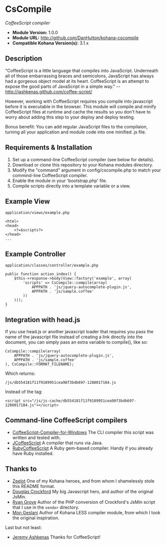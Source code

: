 # CsCompile

*CoffeeScript compiler*

- **Module Version:** 1.0.0
- **Module URL:** <http://github.com/DanHulton/kohana-cscompile>
- **Compatible Kohana Version(s):** 3.1.x

## Description

"CoffeeScript is a little language that compiles into JavaScript. Underneath all of those embarrassing braces and semicolons, JavaScript has always had a gorgeous object model at its heart. CoffeeScript is an attempt to expose the good parts of JavaScript in a simple way." -- http://jashkenas.github.com/coffee-script/

However, working with CoffeeScript requires you compile into javascript before it is executable in the browser.  This module will compile and minify CoffeeScript files at runtime and cache the results so you don't have to worry about adding this step to your deploy and deploy testing.

Bonus benefit: You can add regular JavaScript files to the compilaion, turning all your application and module code into one minified .js file.

## Requirements & Installation

1. Set up a command-line CoffeeScript compiler (see below for details).
2. Download or clone this repository to your Kohana modules directory.
3. Modify the "command" argument in config/cscompile.php to match your commind-line CoffeeScript compiler. 
4. Enable the module in your 'bootstrap.php' file.
5. Compile scripts directly into a template variable or a view.

## Example View

`application/views/example.php`

	<html>
	<head>
		<?=$scripts?>
	</head>
	...

## Example Controller

`application/classes/controller/example.php`

	public function action_index() {
		$this->response->body(View::factory('example', array(
			'scripts' => CsCompile::compile(array(
				APPPATH . 'js/jquery-autocomplete-plugin.js',
				APPPATH . 'js/sample.coffee'
			))
		)));
	}

## Integration with head.js

If you use head.js or another javascript loader that requires you pass the name of the javascript file instead of creating a link directly into the document, you can simply pass an extra variable to compile(), like so:

	CsCompile::compile(array(
		APPPATH . 'js/jquery-autocomplete-plugin.js',
		APPPATH . 'js/sample.coffee'
	), CsCompile::FORMAT_FILENAME);
	
Which returns:

	/js/db554181f11f9189951cea98f3b4b697-1288017184.js
	
Instead of the tag:

	<script src="/js/js-cache/db554181f11f9189951cea98f3b4b697-1288017184.js"></script>

## Command-line CoffeeScript compilers

- [CoffeeScript-Compiler-for-Windows](https://github.com/alisey/CoffeeScript-Compiler-for-Windows) The CLI compiler this script was written and tested with.
- [JCoffeeScript](https://github.com/yeungda/jcoffeescript) A compiler that runs via Java.
- [RubyCoffeeScript](https://github.com/josh/ruby-coffee-script) A Ruby gem-based compiler.  Handy if you already have Ruby installed.

## Thanks to

- [Zeelot](https://github.com/Zeelot/) One of my Kohana heroes, and from whom I shamelessly stole this README format.
- [Douglas Crockford](http://www.crockford.com/) My big Javascript hero, and author of the original JsMin.
- [Ryan Grove](http://wonko.com/) Author of the PHP conversion of Crockford's JsMin script that I use in the `vendor` directory.
- [Mon Geslani](https://github.com/mongeslani/kohana-less) Author of Kohana LESS compiler module, from which I took the original inspiration.

Last but not least:

- [Jeremy Ashkenas](https://github.com/jashkenas) Thanks for CoffeeScript!